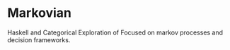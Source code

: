 # Markovian
Haskell and Categorical Exploration of Focused on markov processes and decision frameworks.
